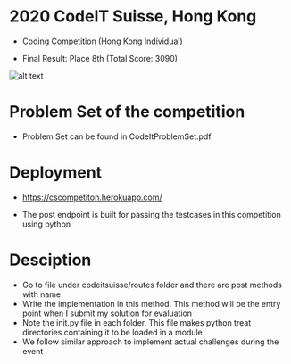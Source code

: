 # 2020 CodeIT Suisse, Hong Kong

- Coding Competition (Hong Kong Individual)

- Final Result: Place 8th (Total Score: 3090)

![alt text](https://github.com/div1121/Competition/blob/master/Final_Result.png)

# Problem Set of the competition

- Problem Set can be found in CodeItProblemSet.pdf

# Deployment

- https://cscompetiton.herokuapp.com/

- The post endpoint is built for passing the testcases in this competition using python

# Desciption
- Go to file under codeitsuisse/routes folder and there are post methods with name
- Write the implementation in this method. This method will be the entry point when I submit my solution for evaluation
- Note the init.py file in each folder. This file makes python treat directories containing it to be loaded in a module
- We follow similar approach to implement actual challenges during the event

